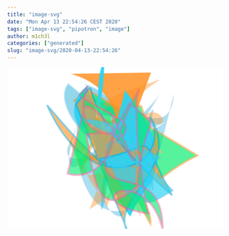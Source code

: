 ```yaml
---
title: "image-svg"
date: "Mon Apr 13 22:54:26 CEST 2020"
tags: ["image-svg", "pipotron", "image"]
author: m1ch3l
categories: ["generated"]
slug: "image-svg/2020-04-13-22:54:26"
---
```


![](image.svg)
